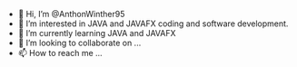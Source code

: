 - 👋 Hi, I’m @AnthonWinther95
- 👀 I’m interested in JAVA and JAVAFX coding and software development.
- 🌱 I’m currently learning JAVA and JAVAFX 
- 💞️ I’m looking to collaborate on ...
- 📫 How to reach me ...

<!---
AnthonWinther95/AnthonWinther95 is a ✨ special ✨ repository because its `README.md` (this file) appears on your GitHub profile.
You can click the Preview link to take a look at your changes.
--->
